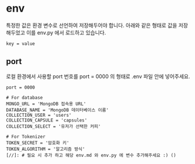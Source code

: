 # env

특정한 값은 환경 변수로 선언하여 저장해두어야 합니다.
아래와 같은 형태로 값을 저장해두었고 이를 env.py 에서 로드하고 있습니다.

```env
key = value
```

## port

로컬 환경에서 사용할 port 번호를 port = 0000 의 형태로 .env 파일 안에 넣어주세요.

```env
port = 0000

# For database
MONGO_URL = 'MongoDB 접속용 URL'
DATABASE_NAME = 'MongoDB 데이터베이스 이름'
COLLECTION_USER = 'users'
COLLECTION_CAPSULE = 'capsules'
COLLECTION_SELECT = '유저가 선택한 커피'

# For Tokenizer
TOKEN_SECRET = '암호화 키'
TOKEN_ALGORITHM = '알고리즘 방식'
[//]: # 필요 시 추가 하고 해당 env.md 와 env.py 에 변수 추가해주세요 :) ()
```